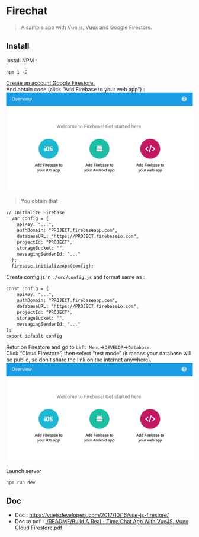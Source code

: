 # Firechat 
> A sample app with Vue.js, Vuex and Google Firestore.

## Install
Install NPM :
``` Git bash
npm i -D
```

[Create an account Google Firestore.](https://firebase.google.com/)  
And obtain code (click “Add Firebase to your web app”) :
![example](./README/firestore_02.png)

> You obtain that
``` JS
// Initialize Firebase
  var config = {
    apiKey: "...",
    authDomain: "PROJECT.firebaseapp.com",
    databaseURL: "https://PROJECT.firebaseio.com",
    projectId: "PROJECT",
    storageBucket: "",
    messagingSenderId: "..."
  };
  firebase.initializeApp(config);
```

Create config.js in ``./src/config.js`` and format same as :
``` JS
const config = {
    apiKey: "...",
    authDomain: "PROJECT.firebaseapp.com",
    databaseURL: "https://PROJECT.firebaseio.com",
    projectId: "PROJECT",
    storageBucket: "",
    messagingSenderId: "..."
};
export default config
```

Retur on Firestore and go to ``Left Menu``->``DEVELOP``->``Database``.  
Click “Cloud Firestore”, then select “test mode” (it means your database will be public, so don’t share the link on the internet anywhere).
![example](./README/firestore_02.png)

Launch server
``` Git bash
npm run dev
```

## Doc
* Doc : https://vuejsdevelopers.com/2017/10/16/vue-js-firestore/  
* Doc to pdf : [./README/Build A Real - Time Chat App With VueJS, Vuex  Cloud Firestore.pdf](./README/Build_A_Real_Time_Chat_App_With_VueJS_Vuex_Cloud_Firestore.pdf)